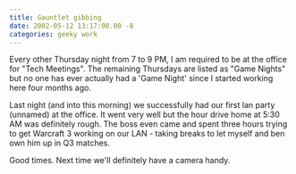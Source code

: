 ```yaml
---
title: Gauntlet gibbing
date: 2002-05-12 13:17:00.00 -8
categories: geeky work
---
```

Every other Thursday night from 7 to 9 PM, I am required to be at the office for "Tech Meetings". The remaining Thursdays are listed as "Game Nights" but no one has ever actually had a 'Game Night' since I started working here four months ago.

Last night (and into this morning) we successfully had our first lan party (unnamed) at the office. It went very well but the hour drive home at 5:30 AM was definitely rough. The boss even came and spent three hours trying to get Warcraft 3 working on our LAN - taking breaks to let myself and ben own him up in Q3 matches.

Good times. Next time we'll definitely have a camera handy.

